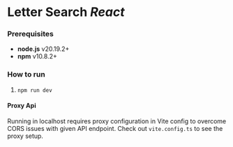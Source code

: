 # Letter Search *React*

### Prerequisites
- **node.js** v20.19.2+
- **npm** v10.8.2+

### How to run

1. `npm run dev`

#### Proxy Api

Running in localhost requires proxy configuration in Vite config to overcome CORS issues with given API endpoint. Check out `vite.config.ts` to see the proxy setup.

